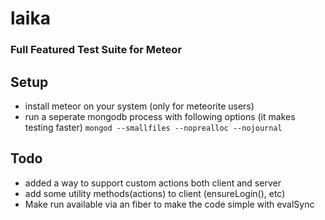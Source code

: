 laika
=====

### Full Featured Test Suite for Meteor

## Setup

* install meteor on your system (only for meteorite users)
* run a seperate mongodb process with following options (it makes testing faster)
`mongod --smallfiles --noprealloc --nojournal`

## Todo
* added a way to support custom actions both client and server
* add some utility methods(actions) to client (ensureLogin(), etc)
* Make run available via an fiber to make the code simple with evalSync
